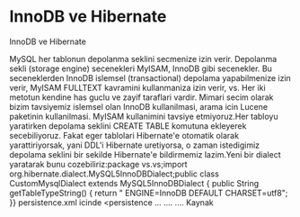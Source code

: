 # InnoDB ve Hibernate


InnoDB ve Hibernate



MySQL her tablonun depolanma seklini secmenize izin verir. Depolanma sekli (storage engine) secenekleri MyISAM, InnoDB gibi secenekler. Bu seceneklerden InnoDB islemsel (transactional) depolama yapabilmenize izin verir, MyISAM FULLTEXT kavramini kullanmaniza izin verir, vs. Her iki metotun kendine has guclu ve zayif taraflari vardir. Mimari secim olarak bizim tavsiyemiz islemsel olan InnoDB kullanilmasi, arama icin Lucene paketinin kullanilmasi. MyISAM kullanimini tavsiye etmiyoruz.Her tabloyu yaratirken depolama seklini CREATE TABLE komutuna ekleyerek secebiliyoruz. Fakat eger tablolari Hibernate'e otomatik olarak yarattiriyorsak, yani DDL'i Hibernate uretiyorsa, o zaman istedigimiz depolama seklini bir sekilde Hibernate'e bildirmemiz lazim.Yeni bir dialect yaratarak bunu cozebiliriz:package vs.vs;import org.hibernate.dialect.MySQL5InnoDBDialect;public class CustomMysqlDialect  extends MySQL5InnoDBDialect { public String getTableTypeString() {     return " ENGINE=InnoDB DEFAULT CHARSET=utf8"; }} persistence.xml icinde <persistence ...     ....     <property name="hibernate.dialect" value="vs.vs.CustomMysqlDialect">     ....</persistence> Kaynak





